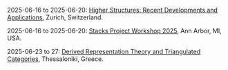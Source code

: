 2025-06-16 to 2025-06-20: [Higher Structures: Recent Developments and Applications](https://math.ethz.ch/vigre/higher-structures/index.html "The conference explores higher structures in mathematics and physics, focusing on category theory. Topics include higher gauge theories, derived categories, and topological phases. Discussions cover applications in quantum field theory and string theory, emphasizing advanced structures."), Zurich, Switzerland.

2025-06-16 to 2025-06-20: [Stacks Project Workshop 2025](https://www.math.lsa.umich.edu/stacks/2025-workshop.html "The workshop advances the Stacks Project, focusing on algebraic geometry. Topics include algebraic stacks, derived categories, and moduli spaces. Discussions cover applications in string theory and quantum field theory, emphasizing categorical frameworks."), Ann Arbor, MI, USA.

2025-06-23 to 27: [Derived Representation Theory and Triangulated Categories](https://sites.google.com/view/thessalonikiconference/home "The conference explores derived representation theory and triangulated categories, focusing on algebraic structures. Topics include derived categories, homological algebra, and representation theory. Discussions cover applications in quantum field theory and string theory, emphasizing mathematical frameworks."), Thessaloniki, Greece.

